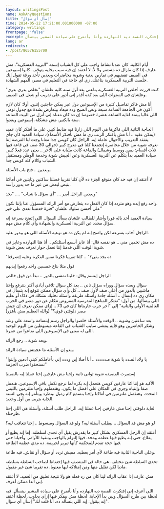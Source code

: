```yaml
---
layout: writingsPost
name: AskAnyQuestions
title: "إسأل أي سؤال"
time: 2014-05-22 17:21:00.001000000 -07:00
category: writings
frontpage: 'false'
excerpt: اللي أعرفه إني إفتكرت القصة ديه النهارده وأنا بأتفرج علي سيادة المشير بيتسأل
lang: ar
redirects:
- /post/86576155700
--- 
```


أيام الكلية، كان عندنا نشاط واجب علي كل الشباب إسمه "التربية العسكرية". مش عارف إذا كان مازال ده مستمر ولا لأ. لا أعتقد إن فيه سبب يخليه يتوقف. كانوا إسبوعين في الصيف تقضيهم في تمارين بدنية وشوية محاضرات وبعدين تأخد ورقة تقول إنك خلصت التربية العسكرية بتاعتك. زي أي حاجة في التعليم في مصر، المهم الشهادة.  
  
كنت قررت أخلص التربية العسكرية بتاعتي بعد أول سنة كلية علشان "نخلص بدري بدري" وعلشان في السنوات اللي بعد كده أقدر إني أدور علي تدريب أو شغل في الصيف.  
  
أنا مش فاكر تفاصيل كتيرة من الإسبوعين دول غير يمكن حاجتين إتنين. أولا: كان لازم أكون في الجامعة الساعة سبعة ونص الصبح وده ميعاد بيتعارض بشدة مع جدول نومي اللي غالبا بيمتد لغاية الساعة عشرة خصوصا إن ده كان معناه إني أنزل من البيت الساعة ستة بالكتير. مش مشكلة، إسبوعين ويعدوا.  
  
الحاجة التانية اللي فاكرها هي اليوم اللي زارنا فيه ضابط كبير. علي ما أفتكر كان عميد (يمكن عقيد .. أنا مش بأفتكر الرتب زي ما مش بأفتكر الأسماء). سيادة العميد كان جاي يتفقد التدريب والأحوال عاملة إيه. الراجل كان كويس جدا معانا وجت لنا الفرصة إننا نعرفه شوية من خلال محاضرة إتجمعنا كلنا في مدرج كبير (حوالي 30 صف في قاعة فيها تلات أقسام: يمين ووسط وشمال) والقاعة كانت مليانة علي الأخر .. يعني عدد فعلا كبير. سيادة العميد بدأ يتكلم عن التربية العسكرية وعن الجيش شوية وخدمة الوطن ومستقبل الشباب وكلام كله كويس جدا. 
  
وبعدين .. فتح باب الأسئلة. 
  
لا أعتقد إن فيه حد كان متوقع الجزء ده لأن كلنا تقريبا فضلنا ساكتين وثابتين في أماكنا بنبص لبعض من غير ما حد يدور رأسه.
  
وبعدين الراجل أصر … "أي سؤال يا شباب" …. "بجد"  
  
واحد رفع إيده وهو متردد إذا كان الفعل ده يتعارض مع أمر الرائد المسؤول عنا بإننا نكون علي أحسن سلوك علشان “فترة خدمتنا تعدي علي خير”  
  
سيادة العميد أخد باله فورا وأشار للطالب علشان يسأل السؤال اللي إتضح بسرعة إنه سؤال محدد عن التربية العسكرية والشهادة وأي كلام مش مهم. 
  
الراجل أجاب بسرعة لكن واضح إنه لم يكن ده هو نوعية الأسئلة اللي هو بيدور عليه. 
  
ده مش تخمين مني .. هو نفسه قال: أنا عايز أسمع أسئلتكم .. أنا هنا النهارده وعايز في شوية الوقت اللي قدمنا إننا نعمل حوار نعرف بعض شوية.  
  
"ده بجد بقي؟" .. كلنا تقريبا فكرنا نفس الفكرة وعليه إتصرفنا  
  
قول مثلا بتاع خمسين واحد رفعوا إيديهم 
  
الراجل إبتسم وقال: خلينا نمشي بالدور .. نبدأ من فوق خالص  
  
سؤال وبعده سؤال ووراه سؤال تاني .. بعد كل سؤال تلاقي أيادي أكتر بتترفع وإحنا ماشيين بالدور من أعلي صف لأول صف .. كل وأي سؤال ممكن تتوقع إنه يتسأل في مكان زي ده إتسأل .. أسئلة جادة وأسئلة ظريفة وأسئلة تخليك تشكك في ذكاء أو تعليم اللي بيسألها. من أول: "تفتكر المناهج المدرسية المفروض تتكلم عن دور مصر في الحرب العالمية الأولي والتانية" إلي "أخر حرب حاربناها كان في 73 .. إزاي ممكن نعرف إن جيش مصر دلوقتي قوي؟" (والله العظيم مش بأهزر)
  
بعد ساعتين وشوية .. الوقت والأسئلة خلصوا والراجل رسم إبتسامة واسعة علي وشه وشكر الحاضرين وهو قايم يمشي سايب الشباب في القاعة مبسوطين من اليوم الوحيد اللي له معني في الإسبوعين اللي ضاعوا من عمرنا. 
  
وبعد شوية .. رجع الرائد.  
  
يبدو إن الأسئلة ما عجبتش سيادة الرائد. 
  
"يا ولاد المـ&#x0204e;&#x0204e; يا شوية مـ&#x0204e;&#x0204e;&#x0204e;&#x0204e;&#x0204e; .. أنا أصلا إبن و&#x0204e;&#x0204e;&#x0204e; إني بأعاملكم كبني آدمين وإنتوا تستحقوا ضرب الجزمة"
  
إستمرت القصيدة شوية ثواني تانية وإحنا مش عارفين إحنا عملنا إيه بالضبط  
  
الأكيد هو إننا كنا عارفين كويس هنعمل إيه بكره لما نرجع نكمل باقي الإسبوعين. هنعمل صفا وإنتباه وجري في المكان علي أفضل ما يكون، وهنعملهم وإحنا ملتزمين باللبس المحدد، وهنفضل ملتزمين في أماكنا وإحنا بنسمع كام زميل بينطرد ويتأمر إنه يجي السنة الجاية يتربي من أول وجديد. 
  
لغاية دلوقتي إحنا مش عارفين إحنا عملنا إيه. الراجل طلب أسئلة، وأسئلة هي اللي إحنا طرحناه.  
  
لو هو مش قد السؤال .. بيطلب أسئلة ليه؟ ولو قد السؤال ومبسوط .. إحنا نتعاقب ليه؟  
  
أعتقد إن الرجل العسكري بشكل كبير ما يقدرش يقبل أي تحدي لسلطته. إما إنه يطيع أو يطاع. حتي إنه يطيع فيها عظمة ومجد. فيها إلتزام بالواجب وتنفيذ للأوامر. وأحيانا حتي فيها حجة تقدم للمحكمة كأنها تبرير لجريمة، ده مدي عظمة الطاعة. 
  
وعلي الناحية التانية فيه طاعة لأي أمر يعطيه. مفيش تردد أو سؤال أو نقاش. فيه طاعة. 
  
تحدي السلطة شئ مختلف. هي حالة في المنتصف فيها إحتفاظ لصاحب السلطة بسلطته ماديا لكن تقليل منها ومن إمتلاكه ليها معنويا. ده تقريبا شئ غير مقبول.  
  
مش عارف إذا عقاب الرائد لينا كان من رد فعله هو ولا نتيجة تعليق من العميد. لا أعتقد إني أبدا ممكن أعرف.
  
اللي أعرفه إني إفتكرت القصة ديه النهارده وأنا بأتفرج علي سيادة المشير بيتسأل. فيه لحظة بين طرح السؤال وبين بدأ الإجابة. لحظة مش بيفكر فيها إزاي يجاوب، لحظة أعتقد إنه بيقول: إيه اللي بتسأله ده، أنا قلت لك" إسأل أي سؤال". 
